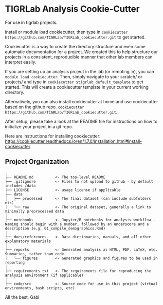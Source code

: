 TIGRLab Analysis Cookie-Cutter
==================================

For use in tigrlab projects. 


install or module load cookiecutter, then type in `cookiecutter https://github.com/TIGRLab/TIGRLab_cookiecutter.git` to get started.


Cookiecutter is a way to create the directory structure and even some automatic documentation for a project. We created this to help structure our projects in a consistent, reproducible manner that other lab members can interpret easily.

If you are setting up an analysis project in the lab (or remoting in), you can `module load cookiecutter`. Then, simply navigate to your scratch/ or projects/ and type in `cookiecutter $tigrlab_default_template` to get started. This will create a cookiecutter template in your current working directory. 

Alternatively, you can also install cookiecutter at home and use cookiecutter based on the github repo. `cookiecutter https://github.com/TIGRLab/TIGRLab_cookiecutter.git`.

After setup, please take a look at the README file for instructions on how to initialize your project in a git repo. 

Here are instructions for installing cookiecutter: https://cookiecutter.readthedocs.io/en/1.7.0/installation.html#install-cookiecutter


Project Organization
-----------------------------------

    .
    ├── README.md          <- The top-level README
    ├── .gitignore         <- Files to not upload to github - by default includes /data
    ├── LICENSE            <- usage license if applicable
    ├── data
    │   ├── processed      <- The final dataset (can include subfolders etc)
    │   └── raw            <- The original dataset, generally a link to minimally preprocessed data
    │
    ├── notebooks          <- Jupyter/R notebooks for analysis workflow - Naming should begin with a number, followed by an underscore and a description (e.g. 01_compile_demographics.Rmd)
    │
    ├── docs/references    <- Data dictionaries, manuals, and all other explanatory materials
    │
    ├── reports            <- Generated analysis as HTML, PDF, LaTeX, etc. Summaries, tather than code.
    │   └── figures        <- Generated graphics and figures to be used in reporting
    │
    ├── requirements.txt   <- The requirements file for reproducing the analysis environment (if applicable)
    │
    ├── code/src           <- Source code for use in this project (virtual environments, bash scripts, etc)

All the best,
Gabi
